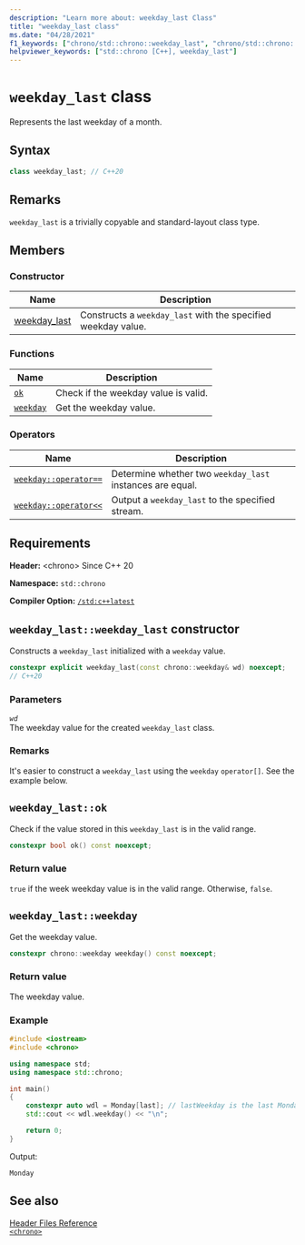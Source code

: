 ```yaml
---
description: "Learn more about: weekday_last Class"
title: "weekday_last class"
ms.date: "04/28/2021"
f1_keywords: ["chrono/std::chrono::weekday_last", "chrono/std::chrono::weekday_last::ok", "std::chrono::weekday_last::weekday"]
helpviewer_keywords: ["std::chrono [C++], weekday_last"]
---
```

# `weekday_last` class  

Represents the last weekday of a month.

## Syntax

```cpp
class weekday_last; // C++20
```

## Remarks

 `weekday_last` is a trivially copyable and standard-layout class type.

## Members

### Constructor

|Name|Description|
|----------|-----------------|
| [weekday_last](#weekday_last) | Constructs a `weekday_last` with the specified weekday value. |

### Functions

|Name|Description|
|----------|-----------------|
| [`ok`](#ok) | Check if the weekday value is valid. |
| [`weekday`](#weekday) | Get the weekday value. |

### Operators

|Name|Description|
|----------|-----------------|
| [`weekday::operator==`](chrono-operators.md#op_eq_eq) | Determine whether two `weekday_last` instances are equal. |
| [`weekday::operator<<`](chrono-operators.md#op_left_shift) | Output a  `weekday_last` to the specified stream. |

## Requirements

**Header:** \<chrono> Since C++ 20

**Namespace:** `std::chrono`

**Compiler Option:** [`/std:c++latest`](../build/reference/std-specify-language-standard-version.md)

## <a name="weekday_last"></a> `weekday_last::weekday_last` constructor

Constructs a `weekday_last` initialized with a `weekday` value.

```cpp
constexpr explicit weekday_last(const chrono::weekday& wd) noexcept;
// C++20
```

### Parameters

*`wd`*\
The weekday value for the created `weekday_last` class.

### Remarks

It's easier to construct a `weekday_last` using the `weekday` `operator[]`. See the example below.

## <a name="ok"></a> `weekday_last::ok`

Check if the value stored in this `weekday_last` is in the valid range.

```cpp
constexpr bool ok() const noexcept;
```

### Return value

`true` if the week weekday value is in the valid range. Otherwise, `false`.

## <a name="weekday"></a> `weekday_last::weekday`

 Get the weekday value.

```cpp
constexpr chrono::weekday weekday() const noexcept;
```

### Return value

The weekday value.

### Example

```cpp
#include <iostream>
#include <chrono>

using namespace std;
using namespace std::chrono;

int main()
{
    constexpr auto wdl = Monday[last]; // lastWeekday is the last Monday of an unspecified month
	std::cout << wdl.weekday() << "\n";

    return 0;
}
```

Output:

```output
Monday
```

## See also

[Header Files Reference](../standard-library/cpp-standard-library-header-files.md)\
[`<chrono>`](../standard-library/chrono.md)